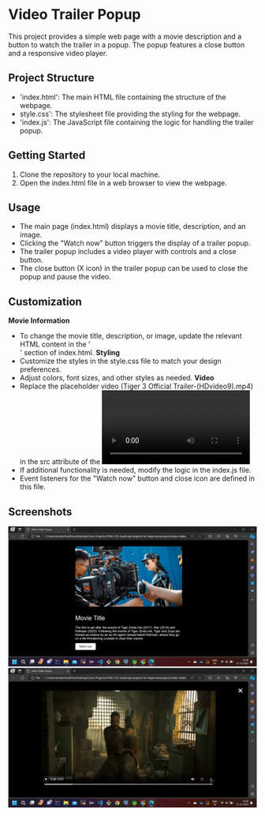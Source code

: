 
# Video Trailer Popup

This project provides a simple web page with a movie description and a button to watch the trailer in a popup. The popup features a close button and a responsive video player.


## Project Structure
- 'index.html': The main HTML file containing the structure of the webpage.
- style.css': The stylesheet file providing the styling for the webpage.
- 'index.js': The JavaScript file containing the logic for handling the trailer popup.
## Getting Started
1. Clone the repository to your local machine.
2. Open the index.html file in a web browser to view the webpage.
## Usage
- The main page (index.html) displays a movie title, description, and an image.
- Clicking the "Watch now" button triggers the display of a trailer popup.
- The trailer popup includes a video player with controls and a close button.
- The close button (X icon) in the trailer popup can be used to close the popup and pause the video.

## Customization
**Movie Information**
- To change the movie title, description, or image, update the relevant HTML content in the '<div class="main-container">' section of index.html.
**Styling**
- Customize the styles in the style.css file to match your design preferences.
- Adjust colors, font sizes, and other styles as needed.
**Video**
- Replace the placeholder video (Tiger 3 Official Trailer-(HDvideo9).mp4) in the src attribute of the <video> element with your desired video file.
**JavaScript Logic**
- If additional functionality is needed, modify the logic in the index.js file.
- Event listeners for the "Watch now" button and close icon are defined in this file.
## Screenshots

![App Screenshot 1](Screenshot%20(190).png)
![App Screenshot 2](Screenshot%20(191).png)

